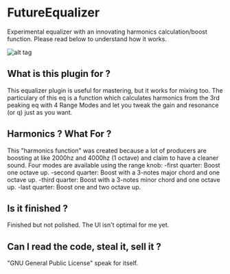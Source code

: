 # FutureEqualizer
Experimental equalizer with an innovating harmonics calculation/boost function. Please read below to understand how it works.

![alt tag](https://lh4.googleusercontent.com/-67pKE80FiiA/VUR4Lc9tcgI/AAAAAAAABNU/6QT9fqp8oo4/w563-h374-no/screenshot.jpg)

## What is this plugin for ?
This equalizer plugin is useful for mastering, but it works for mixing too.
The particulary of this eq is a function which calculates harmonics from the 3rd peaking eq with 4 Range Modes and let you tweak the gain and resonance (or q) just as you want.

## Harmonics ? What For ?
This "harmonics function" was created because a lot of producers are boosting at like 2000hz and 4000hz (1 octave) and claim to have a cleaner sound.
Four modes are available using the range knob:
-first quarter: Boost one octave up.
-second quarter: Boost with a 3-notes major chord and one octave up.
-third quarter: Boost with a 3-notes minor chord and one octave up.
-last quarter: Boost one and two octave up.

## Is it finished ?
Finished but not polished. The UI isn't optimal for me yet.

## Can I read the code, steal it, sell it ?
"GNU General Public License" speak for itself.

